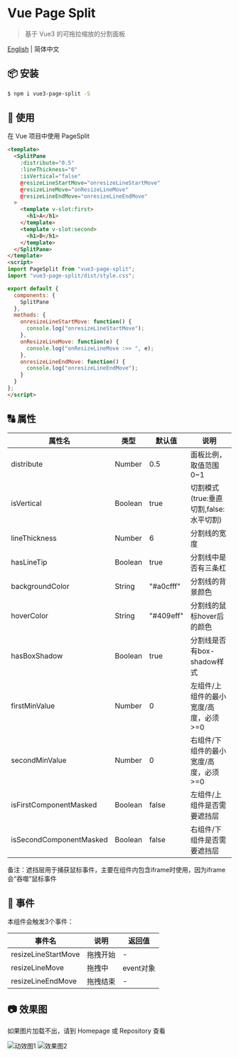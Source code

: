 # Vue Page Split

> 基于 Vue3 的可拖拉缩放的分割面板

[English](./README.en-US.md) | 简体中文

## 📦 安装

``` bash
$ npm i vue3-page-split -S
```
## 🔨 使用

在 Vue 项目中使用 PageSplit

```html
<template>
  <SplitPane
    :distribute="0.5"
    :lineThickness="6"
    :isVertical="false"
    @resizeLineStartMove="onresizeLineStartMove"
    @resizeLineMove="onResizeLineMove"
    @resizeLineEndMove="onresizeLineEndMove"
  >
    <template v-slot:first>
      <h1>A</h1>
    </template>
    <template v-slot:second>
      <h1>B</h1>
    </template>
  </SplitPane>
</template>
<script>
import PageSplit from "vue3-page-split";
import "vue3-page-split/dist/style.css";

export default {
  components: {
    SplitPane
  },
  methods: {
    onresizeLineStartMove: function() {
      console.log("onresizeLineStartMove");
    },
    onResizeLineMove: function(e) {
      console.log("onResizeLineMove :>> ", e);
    },
    onresizeLineEndMove: function() {
      console.log("onresizeLineEndMove");
    }
  }
};
</script>
```

## 🔠 属性

| 属性名                  | 类型    | 默认值    | 说明                                   |
|-------------------------|---------|-----------|----------------------------------------|
| distribute              | Number  | 0.5       | 面板比例，取值范围 0~1                 |
| isVertical              | Boolean | true      | 切割模式(true:垂直切割,false:水平切割) |
| lineThickness           | Number  | 6         | 分割线的宽度                           |
| hasLineTip              | Boolean | true      | 分割线中是否有三条杠                   |
| backgroundColor         | String  | "#a0cfff" | 分割线的背景颜色                       |
| hoverColor              | String  | "#409eff" | 分割线的鼠标hover后的颜色              |
| hasBoxShadow            | Boolean | true      | 分割线是否有box-shadow样式             |
| firstMinValue           | Number  | 0         | 左组件/上组件的最小宽度/高度，必须>=0  |
| secondMinValue          | Number  | 0         | 右组件/下组件的最小宽度/高度，必须>=0  |
| isFirstComponentMasked  | Boolean | false     | 左组件/上组件是否需要遮挡层            |
| isSecondComponentMasked | Boolean | false     | 右组件/下组件是否需要遮挡层            |

备注：遮挡层用于捕获鼠标事件，主要在组件内包含iframe时使用，因为iframe会“吞噬”鼠标事件

## 🎺 事件
本组件会触发3个事件：

| 事件名              | 说明     | 返回值    |
|---------------------|----------|-----------|
| resizeLineStartMove | 拖拽开始 | -         |
| resizeLineMove      | 拖拽中   | event对象 |
| resizeLineEndMove   | 拖拽结束 | -         |


## 📷 效果图
如果图片加载不出，请到 Homepage 或 Repository 查看

![动效图1](https://gitee.com/bi2008/vue-page-split/raw/master/screenshot/vue-page-split-demo.gif)
![效果图2](https://gitee.com/bi2008/vue-page-split/raw/master/screenshot/3.png)
